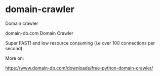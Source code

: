 # domain-crawler
Domain crawler

domain-db.com Domain Crawler

Super FAST! and low resource consuming (i.e over 100 connections per second).

More on:

https://www.domain-db.com/downloads/free-python-domain-crawler/

